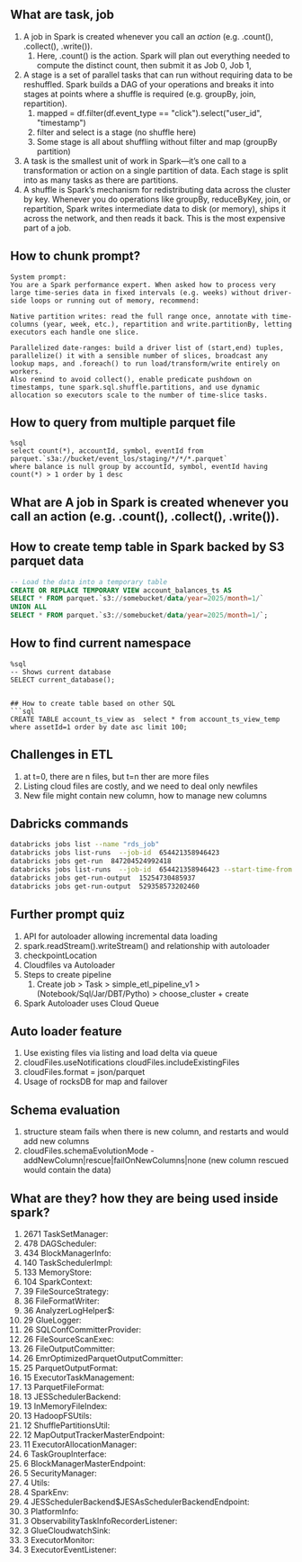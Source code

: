 ## What are task, job
1. A job in Spark is created whenever you call an *action* (e.g. .count(), .collect(), .write()).
   1. Here, .count() is the action. Spark will plan out everything needed to compute the distinct count, then submit it as Job 0, Job 1,
2. A stage is a set of parallel tasks that can run without requiring data to be reshuffled. Spark builds a DAG of your operations and breaks it into stages at points where a shuffle is required (e.g. groupBy, join, repartition).
   1. mapped = df.filter(df.event_type == "click").select("user_id", "timestamp")
   2. filter and select is a stage (no shuffle here)
   3. Some stage is all about shuffling without filter and map (groupBy  partition)
3. A task is the smallest unit of work in Spark—it’s one call to a transformation or action on a single partition of data. Each stage is split into as many tasks as there are partitions.
4. A shuffle is Spark’s mechanism for redistributing data across the cluster by key. Whenever you do operations like groupBy, reduceByKey, join, or repartition, Spark writes intermediate data to disk (or memory), ships it across the network, and then reads it back. This is the most expensive part of a job.


## How to chunk prompt?
```
System prompt:
You are a Spark performance expert. When asked how to process very large time-series data in fixed intervals (e.g. weeks) without driver-side loops or running out of memory, recommend:

Native partition writes: read the full range once, annotate with time-columns (year, week, etc.), repartition and write.partitionBy, letting executors each handle one slice.

Parallelized date-ranges: build a driver list of (start,end) tuples, parallelize() it with a sensible number of slices, broadcast any lookup maps, and .foreach() to run load/transform/write entirely on workers.
Also remind to avoid collect(), enable predicate pushdown on timestamps, tune spark.sql.shuffle.partitions, and use dynamic allocation so executors scale to the number of time-slice tasks.
```

## How to query from multiple parquet file
```
%sql
select count(*), accountId, symbol, eventId from parquet.`s3a://bucket/event_los/staging/*/*/*.parquet`
where balance is null group by accountId, symbol, eventId having count(*) > 1 order by 1 desc
```

## What are A job in Spark is created whenever you call an action (e.g. .count(), .collect(), .write()).

## How to create temp table in Spark backed by S3 parquet data
```sql
-- Load the data into a temporary table
CREATE OR REPLACE TEMPORARY VIEW account_balances_ts AS
SELECT * FROM parquet.`s3://somebucket/data/year=2025/month=1/`
UNION ALL
SELECT * FROM parquet.`s3://somebucket/data/year=2025/month=1/`;
```

## How to find current namespace

```
%sql
-- Shows current database
SELECT current_database();
```

```

## How to create table based on other SQL
```sql
CREATE TABLE account_ts_view as  select * from account_ts_view_temp where assetId=1 order by date asc limit 100;
```

## Challenges in ETL
1. at t=0, there are n files, but t=n ther are more files
2. Listing cloud files are costly, and we need to deal only newfiles
3. New file might contain new column, how to manage new columns

## Dabricks commands
```bash
databricks jobs list --name "rds_job"
databricks jobs list-runs  --job-id  654421358946423
databricks jobs get-run  847204524992418
databricks jobs list-runs  --job-id  654421358946423 --start-time-from 1752444000000 --start-time-to 1752501600000 --completed-only
databricks jobs get-run-output  15254730485937
databricks jobs get-run-output  529358573202460
```

## Further prompt quiz
1. API for autoloader allowing incremental data loading
2.   spark.readStream().writeStream() and relationship with autoloader
3. checkpointLocation
4. Cloudfiles va Autoloader
5. Steps to create pipeline
   1. Create job > Task  > simple_etl_pipeline_v1 > (Notebook/Sql/Jar/DBT/Pytho) > choose_cluster + create
 2. Spark Autoloader uses Cloud Queue

 ## Auto loader feature
 1. Use existing files via listing and load delta via queue
 2. cloudFiles.useNotifications cloudFiles.includeExistingFiles
 3. cloudFiles.format = json/parquet
 4. Usage of rocksDB for map and failover

 ## Schema evaluation
 1. structure steam fails when there is new column, and restarts and would add new columns
 2. cloudFiles.schemaEvolutionMode - addNewColumn|rescue|failOnNewColumns|none (new column rescued would contain the data)

## What are they? how they are being used inside spark?
1. 2671 TaskSetManager:
1. 478 DAGScheduler:
1. 434 BlockManagerInfo:
1. 140 TaskSchedulerImpl:
1. 133 MemoryStore:
1. 104 SparkContext:
1.  39 FileSourceStrategy:
1.  36 FileFormatWriter:
1.  36 AnalyzerLogHelper$:
1.  29 GlueLogger:
1.  26 SQLConfCommitterProvider:
1.  26 FileSourceScanExec:
1.  26 FileOutputCommitter:
1.  26 EmrOptimizedParquetOutputCommitter:
1.  25 ParquetOutputFormat:
1.  15 ExecutorTaskManagement:
1.  13 ParquetFileFormat:
1.  13 JESSchedulerBackend:
1.  13 InMemoryFileIndex:
1.  13 HadoopFSUtils:
1.  12 ShufflePartitionsUtil:
1.  12 MapOutputTrackerMasterEndpoint:
1.  11 ExecutorAllocationManager:
1.   6 TaskGroupInterface:
1.   6 BlockManagerMasterEndpoint:
1.   5 SecurityManager:
1.   4 Utils:
1.   4 SparkEnv:
1.   4 JESSchedulerBackend$JESAsSchedulerBackendEndpoint:
1.   3 PlatformInfo:
1.   3 ObservabilityTaskInfoRecorderListener:
1.   3 GlueCloudwatchSink:
1.   3 ExecutorMonitor:
1.   3 ExecutorEventListener:
